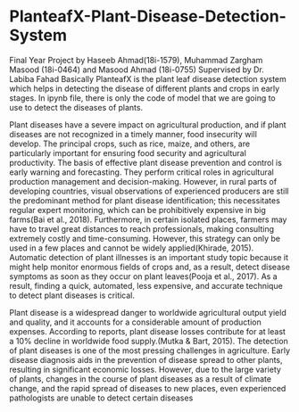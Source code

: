 # PlanteafX-Plant-Disease-Detection-System
Final Year Project by Haseeb Ahmad(18i-1579), Muhammad Zargham Masood (18i-0464) and Masood Ahmad (18i-0755)
Supervised by Dr. Labiba Fahad
Basically PlanteafX is the plant leaf disease detection system which helps in detecting the disease of different plants and crops in early stages.
In ipynb file, there is only the code of model that we are going to use to detect the diseases of plants.

Plant diseases have a severe impact on agricultural production, and if plant diseases are not recognized in a timely manner, food insecurity will develop. The principal crops, such as rice, maize, and others, are particularly important for ensuring food security and agricultural productivity. The basis of effective plant disease prevention and control is early warning and forecasting. They perform critical roles in agricultural production management and decision-making. However, in rural parts of developing countries, visual observations of experienced producers are still the predominant method for plant disease identification; this necessitates regular expert monitoring, which can be prohibitively expensive in big farms(Bai et al., 2018). Furthermore, in certain isolated places, farmers may have to travel great distances to reach professionals, making consulting extremely costly and time-consuming. However, this strategy can only be used in a few places and cannot be widely applied(Khirade, 2015). Automatic detection of plant illnesses is an important study topic because it might help monitor enormous fields of crops and, as a result, detect disease symptoms as soon as they occur on plant leaves(Pooja et al., 2017). As a result, finding a quick, automated, less expensive, and accurate technique to detect plant diseases is critical.

Plant disease is a widespread danger to worldwide agricultural output yield and quality, and it accounts for a considerable amount of production expenses. According to reports, plant disease losses contribute for at least a 10% decline in worldwide food supply.(Mutka & Bart, 2015). The detection of plant diseases is one of the most pressing challenges in agriculture. Early disease diagnosis aids in the prevention of disease spread to other plants, resulting in significant economic losses. However, due to the large variety of plants, changes in the course of plant diseases as a result of climate change, and the rapid spread of diseases to new places, even experienced pathologists are unable to detect certain diseases
